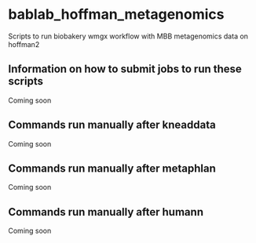 # bablab_hoffman_metagenomics
Scripts to run biobakery wmgx workflow with MBB metagenomics data on hoffman2

## Information on how to submit jobs to run these scripts
Coming soon

## Commands run manually after kneaddata
Coming soon

## Commands run manually after metaphlan
Coming soon

## Commands run manually after humann
Coming soon
